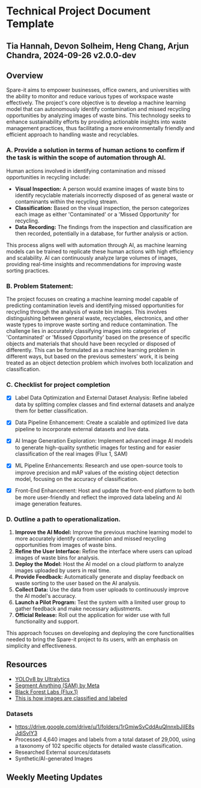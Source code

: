 # Technical Project Document Template

## Tia Hannah, Devon Solheim, Heng Chang, Arjun Chandra, 2024-09-26 v2.0.0-dev

## Overview

Spare-it aims to empower businesses, office owners, and universities with the ability to monitor and reduce various types of workspace waste effectively. The project's core objective is to develop a machine learning model that can autonomously identify contamination and missed recycling opportunities by analyzing images of waste bins. This technology seeks to enhance sustainability efforts by providing actionable insights into waste management practices, thus facilitating a more environmentally friendly and efficient approach to handling waste and recyclables.

### A. Provide a solution in terms of human actions to confirm if the task is within the scope of automation through AI.

Human actions involved in identifying contamination and missed opportunities in recycling include:

- **Visual Inspection:** A person would examine images of waste bins to identify recyclable materials incorrectly disposed of as general waste or contaminants within the recycling stream.
- **Classification:** Based on the visual inspection, the person categorizes each image as either 'Contaminated' or a 'Missed Opportunity' for recycling.
- **Data Recording:** The findings from the inspection and classification are then recorded, potentially in a database, for further analysis or action.

This process aligns well with automation through AI, as machine learning models can be trained to replicate these human actions with high efficiency and scalability. AI can continuously analyze large volumes of images, providing real-time insights and recommendations for improving waste sorting practices.

### B. Problem Statement:
The project focuses on creating a machine learning model capable of predicting contamination levels and identifying missed opportunities for recycling through the analysis of waste bin images. This involves distinguishing between general waste, recyclables, electronics, and other waste types to improve waste sorting and reduce contamination. The challenge lies in accurately classifying images into categories of 'Contaminated' or 'Missed Opportunity' based on the presence of specific objects and materials that should have been recycled or disposed of differently. This can be formulated as a machine learning problem in different ways, but based on the previous semesters’ work, it is being treated as an object detection problem which involves both localization and classification. 


### C. Checklist for project completion

- [x]  Label Data Optimization and External Dataset Analysis:  Refine labeled data by splitting complex classes and find external datasets and analyze them for better classification.
 
- [x] Data Pipeline Enhancement: Create a scalable and optimized live data pipeline to incorporate external datasets and live data.

- [x] AI Image Generation Exploration: Implement advanced image AI models to generate high-quality synthetic images for testing and for easier classification of the real images (Flux 1, SAM)

- [x] ML Pipeline Enhancements: Research and use open-source tools to improve precision and mAP values of the existing object detection model, focusing on the accuracy of classification.

- [x] Front-End Enhancement: Host and update the front-end platform to both be more user-friendly and reflect the improved data labeling and AI image generation features. 


### D. Outline a path to operationalization.

1. **Improve the AI Model:** Improve the previous machine learning model to more accurately identify contamination and missed recycling opportunities from images of waste bins.
2. **Refine the User Interface:** Refine the interface where users can upload images of waste bins for analysis.
3. **Deploy the Model:** Host the AI model on a cloud platform to analyze images uploaded by users in real time.
4. **Provide Feedback:** Automatically generate and display feedback on waste sorting to the user based on the AI analysis.
5. **Collect Data:** Use the data from user uploads to continuously improve the AI model's accuracy.
6. **Launch a Pilot Program:** Test the system with a limited user group to gather feedback and make necessary adjustments.
7. **Official Release:** Roll out the application for wider use with full functionality and support.

This approach focuses on developing and deploying the core functionalities needed to bring the Spare-it project to its users, with an emphasis on simplicity and effectiveness.


## Resources
- [YOLOv8 by Ultralytics](https://docs.ultralytics.com/tasks/segment/)
- [Segment Anything (SAM) by Meta](https://segment-anything.com/)
- [Black Forest Labs (Flux.1)](https://huggingface.co/black-forest-labs)
- [This is how images are classified and labeled](https://www.google.com/url?q=https://airtable.com/appfD0HATg3Ii35Oo/shrN7ywJvqfJV3ROE/tblEaPEKrbEVOeHic&sa=D&source=docs&ust=1727381391761009&usg=AOvVaw2CL2OQTQsYEj4lrWrI1g-m)

### Datasets
- https://drive.google.com/drive/u/1/folders/1rGmiwSvCddAuQlnnxbJiIE8sJdiSvIY3
- Processed 4,640 images and labels from a total dataset of 29,000, using a taxonomy of 102 specific objects for detailed waste classification.
- Researched External sources/datasets
- Synthetic/AI-generated Images

## Weekly Meeting Updates
